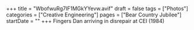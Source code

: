 +++
title = "WbofwuRg7IF1MGkYYevw.avif"
draft = false
tags = ["Photos"]
categories = ["Creative Engineering"]
pages = ["Bear Country Jubilee"]
startDate = ""
+++
Fingers Dan arriving in disrepair at CEI (1984)
